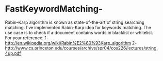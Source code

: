 # FastKeywordMatching-
Rabin–Karp algorithm is known as state-of-the-art of string searching matching.
I've implemented Rabin-Karp idea for keywords matching. 
The use case is to check if a document contains words in blacklist or whitelist.
For your reference: 
1- http://en.wikipedia.org/wiki/Rabin%E2%80%93Karp_algorithm
2- http://www.cs.princeton.edu/courses/archive/spr04/cos226/lectures/string.4up.pdf

